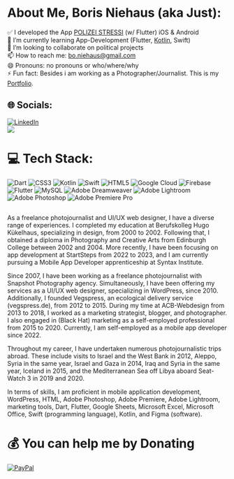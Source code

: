 # About Me, Boris Niehaus (aka Just):
✅ I developed the App  <a href="https://linkpop.com/polizeistressi" target="blank"/>POLIZEI STRESSI</a> (w/ Flutter) iOS & Android<br>🌱 I’m currently learning App-Development (Flutter, <a href="https://github.com/just1984/school_progress_kotlin" target="blank">Kotlin</a>, Swift)<br>👯 I’m looking to collaborate on political projects<br>📫 How to reach me: bo.niehaus@gmail.com<br>😄 Pronouns: no pronouns or who/where/why<br>⚡ Fun fact: Besides i am working as a Photographer/Journalist. This is my <a href="http://www.borisniehaus.de" target="blank">Portfolio</a>.

## 🌐 Socials:
[![LinkedIn](https://img.shields.io/badge/LinkedIn-%230077B5.svg?logo=linkedin&logoColor=white)](https://linkedin.com/in/bo-niehaus-671a90261)<br>
[![](https://visitcount.itsvg.in/api?id=just1984&icon=0&color=0)](https://visitcount.itsvg.in)

# 💻 Tech Stack:
![Dart](https://img.shields.io/badge/dart-%230175C2.svg?style=for-the-badge&logo=dart&logoColor=white) ![CSS3](https://img.shields.io/badge/css3-%231572B6.svg?style=for-the-badge&logo=css3&logoColor=white) ![Kotlin](https://img.shields.io/badge/kotlin-%230095D5.svg?style=for-the-badge&logo=kotlin&logoColor=white) ![Swift](https://img.shields.io/badge/swift-F54A2A?style=for-the-badge&logo=swift&logoColor=white) ![HTML5](https://img.shields.io/badge/html5-%23E34F26.svg?style=for-the-badge&logo=html5&logoColor=white) ![Google Cloud](https://img.shields.io/badge/Google%20Cloud-%234285F4.svg?style=for-the-badge&logo=google-cloud&logoColor=white) ![Firebase](https://img.shields.io/badge/firebase-%23039BE5.svg?style=for-the-badge&logo=firebase) ![Flutter](https://img.shields.io/badge/Flutter-%2302569B.svg?style=for-the-badge&logo=Flutter&logoColor=white) ![MySQL](https://img.shields.io/badge/mysql-%2300f.svg?style=for-the-badge&logo=mysql&logoColor=white) ![Adobe Dreamweaver](https://img.shields.io/badge/Adobe%20Dreamweaver-FF61F6.svg?style=for-the-badge&logo=Adobe%20Dreamweaver&logoColor=white) ![Adobe Lightroom](https://img.shields.io/badge/Adobe%20Lightroom-31A8FF.svg?style=for-the-badge&logo=Adobe%20Lightroom&logoColor=white) ![Adobe Photoshop](https://img.shields.io/badge/adobephotoshop-%2331A8FF.svg?style=for-the-badge&logo=adobephotoshop&logoColor=white) ![Adobe Premiere Pro](https://img.shields.io/badge/Adobe%20Premiere%20Pro-9999FF.svg?style=for-the-badge&logo=Adobe%20Premiere%20Pro&logoColor=white)

##

As a freelance photojournalist and UI/UX web designer, I have a diverse range of experiences. I completed my education at Berufskolleg Hugo Kükelhaus, specializing in design, from 2000 to 2002. Following that, I obtained a diploma in Photography and Creative Arts from Edinburgh College between 2002 and 2004. More recently, I have been focusing on app development at StartSteps from 2022 to 2023, and I am currently pursuing a Mobile App Developer apprenticeship at Syntax Institute.

Since 2007, I have been working as a freelance photojournalist with Snapshot Photography agency. Simultaneously, I have been offering my services as a UI/UX web designer, specializing in WordPress, since 2010. Additionally, I founded Vegspress, an ecological delivery service (vegspress.de), from 2012 to 2015. During my time at ACB-Webdesign from 2013 to 2018, I worked as a marketing strategist, blogger, and photographer. I also engaged in (Black Hat) marketing as a self-employed professional from 2015 to 2020. Currently, I am self-employed as a mobile app developer since 2022.

Throughout my career, I have undertaken numerous photojournalistic trips abroad. These include visits to Israel and the West Bank in 2012, Aleppo, Syria in the same year, Israel and Gaza in 2014, Iraq and Syria in the same year, Iceland in 2015, and the Mediterranean Sea off Libya aboard Seat-Watch 3 in 2019 and 2020.

In terms of skills, I am proficient in mobile application development, WordPress, HTML, Adobe Photoshop, Adobe Premiere, Adobe Lightroom, marketing tools, Dart, Flutter, Google Sheets, Microsoft Excel, Microsoft Office, Swift (programming language), Kotlin, and Figma (software).

# 💰 You can help me by Donating
[![PayPal](https://img.shields.io/badge/PayPal-00457C?style=for-the-badge&logo=paypal&logoColor=white)](https://paypal.me/boniehaus) 
